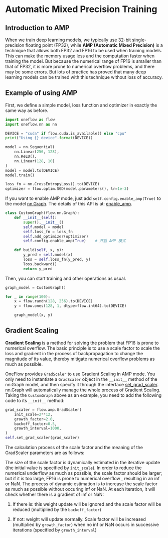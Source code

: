 #  Automatic Mixed Precision Training

## Introduction to AMP 

When we train deep learning models, we typically use 32-bit single-precision floating point (FP32), while **AMP (Automatic Mixed Precision)** is a technique that allows both FP32 and FP16 to be used when training models. This can make the memory usage less and the computation faster when training the model. But because the numerical range of FP16 is smaller than that of FP32, it is more prone to numerical overflow problems, and there may be some errors. But lots of practice has proved that many deep learning models can be trained with this technique without loss of accuracy.

##  Example of using AMP

First, we define a simple model, loss function and optimizer in exactly the same way as before.

```python
import oneflow as flow
import oneflow.nn as nn

DEVICE = "cuda" if flow.cuda.is_available() else "cpu"
print("Using {} device".format(DEVICE))

model = nn.Sequential(
    nn.Linear(256, 128), 
    nn.ReLU(),
    nn.Linear(128, 10)
)
model = model.to(DEVICE)
model.train()

loss_fn = nn.CrossEntropyLoss().to(DEVICE)
optimizer = flow.optim.SGD(model.parameters(), lr=1e-3)
```

If you want to enable AMP mode, just add `self.config.enable_amp(True)` to the model [nn.Graph](../basics/08_nn_graph.md). The details of this API is at: [enable_amp](https://oneflow.readthedocs.io/en/v0.8.1/generated/oneflow.nn.graph.graph_config.GraphConfig.enable_amp.html).

```python
class CustomGraph(flow.nn.Graph):
    def __init__(self):
        super().__init__()
        self.model = model
        self.loss_fn = loss_fn
        self.add_optimizer(optimizer)
        self.config.enable_amp(True)    # 开启 AMP 模式

    def build(self, x, y):
        y_pred = self.model(x)
        loss = self.loss_fn(y_pred, y)
        loss.backward()
        return y_pred
```

Then, you can start training and other operations as usual.

```python
graph_model = CustomGraph()

for _ in range(100):
    x = flow.randn(128, 256).to(DEVICE)
    y = flow.ones(128, 1, dtype=flow.int64).to(DEVICE)

    graph_model(x, y)
```

## Gradient Scaling

**Gradient Scaling** is a method for solving the problem that FP16 is prone to numerical overflow. The basic principle is to use a scale factor to scale the loss and gradient in the process of backpropagation to change the magnitude of its value, thereby mitigate numerical overflow problems as much as possible.

OneFlow provides `GradScaler` to use Gradient Scaling in AMP mode. You only need to instantiate a `GradScaler` object in the `__init__` method of the nn.Graph model, and then specify it through the interface [set_grad_scaler](https://oneflow.readthedocs.io/en/v0.8.1/generated/oneflow.nn.Graph.set_grad_scaler.html). nn.Graph will automatically manage the whole process of Gradient Scaling. Taking the `CustomGraph` above as an example, you need to add the following code to its `__init__` method:

```python
grad_scaler = flow.amp.GradScaler(
    init_scale=2**12,
    growth_factor=2.0,
    backoff_factor=0.5,
    growth_interval=1000,
)
self.set_grad_scaler(grad_scaler)
```

The calculation process of the scale factor and the meaning of the GradScaler parameters are as follows:

The size of the scale factor is dynamically estimated in the iterative update (the initial value is specified by `init_scale`). In order to reduce the numerical underflow as much as possible, the scale factor should be larger; but if it is too large, FP16 is prone to numerical overflow , resulting in an inf or NaN. The process of dynamic estimation is to increase the scale factor as much as possible without occuring inf or NaN. At each iteration, it will check whether there is a gradient of inf or NaN:

1. If there is: this weight update will be ignored and the scale factor will be reduced (multiplied by the `backoff_factor`)

2. If not: weight will update normally. Scale factor will be increased (multiplied by `growth_factor`) when no inf or NaN occurs in successive iterations (specified by `growth_interval`)
